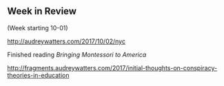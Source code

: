 ## Week in Review

(Week starting 10-01)

http://audreywatters.com/2017/10/02/nyc

Finished reading _Bringing Montessori to America_

http://fragments.audreywatters.com/2017/initial-thoughts-on-conspiracy-theories-in-education
